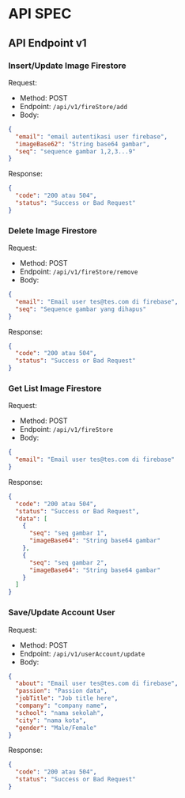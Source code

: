 # API SPEC

## API Endpoint v1

### Insert/Update Image Firestore
Request:
- Method: POST
- Endpoint: `/api/v1/fireStore/add`
- Body:

```json
{
  "email": "email autentikasi user firebase",
  "imageBase62": "String base64 gambar",
  "seq": "sequence gambar 1,2,3...9"  
}
```

Response:

```json
{
  "code": "200 atau 504",
  "status": "Success or Bad Request"
}
```

### Delete Image Firestore
Request: 
- Method: POST
- Endpoint: `/api/v1/fireStore/remove`
- Body:

```json
{
  "email": "Email user tes@tes.com di firebase",
  "seq": "Sequence gambar yang dihapus"
}
```

Response:

```json
{
  "code": "200 atau 504",
  "status": "Success or Bad Request"
}
```

### Get List Image Firestore
Request:
- Method: POST
- Endpoint: `/api/v1/fireStore`
- Body:

```json
{
  "email": "Email user tes@tes.com di firebase"
}
```

Response:

```json
{
  "code": "200 atau 504",
  "status": "Success or Bad Request",
  "data": [
    {
      "seq": "seq gambar 1",
      "imageBase64": "String base64 gambar"
    },
    {
      "seq": "seq gambar 2",
      "imageBase64": "String base64 gambar"
    }
  ]
}
```

### Save/Update Account User
Request:
- Method: POST
- Endpoint: `/api/v1/userAccount/update`
- Body:

```json
{
  "about": "Email user tes@tes.com di firebase",
  "passion": "Passion data",
  "jobTitle": "Job title here",
  "company": "company name",
  "school": "nama sekolah",
  "city": "nama kota",
  "gender": "Male/Female"
}
```

Response:

```json
{
  "code": "200 atau 504",
  "status": "Success or Bad Request"
}
```
